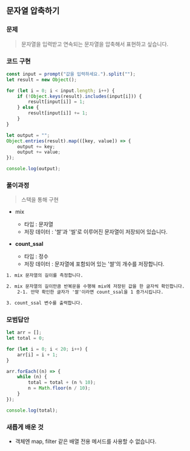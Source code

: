 ## 문자열 압축하기

### 문제

> 문자열을 입력받고 연속되는 문자열을 압축해서 표현하고 싶습니다.

### 코드 구현

```js
const input = prompt("값을 입력하세요.").split("");
let result = new Object();

for (let i = 0; i < input.length; i++) {
    if (!Object.keys(result).includes(input[i])) {
        result[input[i]] = 1;
    } else {
        result[input[i]] += 1;
    }
}

let output = "";
Object.entries(result).map(([key, value]) => {
    output += key;
    output += value;
});

console.log(output);
```

### 풀이과정

> 스택을 통해 구현

-   mix

    -   타입 : 문자열
    -   저장 데이터 : '쌀'과 '씰'로 이루어진 문자열이 저장되어 있습니다.

-   **count_ssal**
    -   타입 : 정수
    -   저장 데이터 : 문자열에 포함되어 있는 '쌀'의 개수를 저장합니다.

```txt
1. mix 문자열의 길이를 측정합니다.

2. mix 문자열의 길이만큼 반복문을 수행해 mix에 저장된 값을 한 글자씩 확인합니다.
    2-1. 만약 확인한 글자가 '쌀'이라면 count_ssal을 1 증가시킵니다.

3. count_ssal 변수를 출력합니다.
```

### 모범답안

```js
let arr = [];
let total = 0;

for (let i = 0; i < 20; i++) {
    arr[i] = i + 1;
}

arr.forEach((n) => {
    while (n) {
        total = total + (n % 10);
        n = Math.floor(n / 10);
    }
});

console.log(total);
```

### 새롭게 배운 것

-   객체엔 map, filter 같은 배열 전용 메서드를 사용할 수 없습니다.

